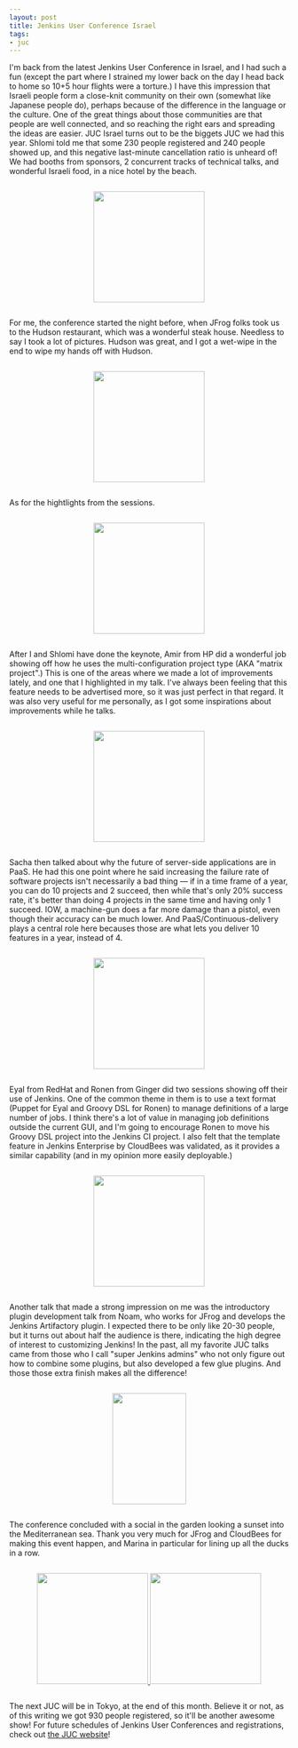 ```yaml
---
layout: post
title: Jenkins User Conference Israel
tags:
- juc
---
```


<p>
I'm back from the latest Jenkins User Conference in Israel, and I had such a fun (except the part where I strained my lower back on the day I head back to home so 10+5 hour flights were a torture.) I have this impression that Israeli people form a close-knit community on their own (somewhat like Japanese people do), perhaps because of the difference in the language or the culture. One of the great things about those communities are that people are well connected, and so reaching the right ears and spreading the ideas are easier. JUC Israel turns out to be the biggets JUC we had this year. Shlomi told me that some 230 people registered and 240 people showed up, and this negative last-minute cancellation ratio is unheard of! We had booths from sponsors, 2 concurrent tracks of technical talks, and wonderful Israeli food, in a nice hotel by the beach.

<div class='photo'>
<a href="http://photo.kohsuke.org/picture.php?/296/category/5/created-monthly-list-2012-7">
<img src="http://photo.kohsuke.org/upload/2012/07/12/20120712090747-e447b7c7.jpg">
</a>
</div>

<p>
For me, the conference started the night before, when JFrog folks took us to the Hudson restaurant, which was a wonderful steak house. Needless to say I took a lot of pictures. Hudson was great, and I got a wet-wipe in the end to wipe my hands off with Hudson.

<div class='photo'>
<a href="http://photo.kohsuke.org/picture.php?/324/category/5">
<img src="http://photo.kohsuke.org/upload/2012/07/12/20120712091422-d48662cb.jpg">
</a>
</div>


<p>
As for the hightlights from the sessions.

<div class='photo'>
<a href="http://photo.kohsuke.org/picture.php?/363/category/5">
<img src="http://photo.kohsuke.org/upload/2012/07/12/20120712092442-6b807f97.jpg">
</a></div>

<p>
After I and Shlomi have done the keynote, Amir from HP did a wonderful job showing off how he uses the multi-configuration project type (AKA "matrix project".) This is one of the areas where we made a lot of improvements lately, and one that I highlighted in my talk. I've always been feeling that this feature needs to be advertised more, so it was just perfect in that regard. It was also very useful for me personally, as I got some inspirations about improvements while he talks.

<div class='photo'>
<a href="http://photo.kohsuke.org/picture.php?/384/category/5">
<img src="http://photo.kohsuke.org/upload/2012/07/12/20120712093014-62a9271b.jpg">
</a></div>

<p>
Sacha then talked about why the future of server-side applications are in PaaS. He had this one point where he said increasing the failure rate of software projects isn't necessarily a bad thing &mdash; if in a time frame of a year, you can do 10 projects and 2 succeed, then while that's only 20% success rate, it's better than doing 4 projects in the same time and having only 1 succeed. IOW, a machine-gun does a far more damage than a pistol, even though their accuracy can be much lower. And PaaS/Continuous-delivery plays a central role here becauses those are what lets you deliver 10 features in a year, instead of 4.

<div class=photo>
<a href="http://photo.kohsuke.org/picture.php?/397/category/5">
<img src="http://photo.kohsuke.org/upload/2012/07/12/20120712093400-c7816855.jpg">
</a></div>

<p>
Eyal from RedHat and Ronen from Ginger did two sessions showing off their use of Jenkins. One of the common theme in them is to use a text format (Puppet for Eyal and Groovy DSL for Ronen) to manage definitions of a large number of jobs. I think there's a lot of value in managing job definitions outside the current GUI, and I'm going to encourage Ronen to move his Groovy DSL project into the Jenkins CI project. I also felt that the template feature in Jenkins Enterprise by CloudBees was validated, as it provides a similar capability (and in my opinion more easily deployable.)

<div class=photo>
<a href="http://photo.kohsuke.org/picture.php?/391/category/5">
<img src="http://photo.kohsuke.org/upload/2012/07/12/20120712093221-0c896346.jpg">
</a></div>

<p>
Another talk that made a strong impression on me was the introductory plugin development talk from Noam, who works for JFrog and develops the Jenkins Artifactory plugin. I expected there to be only like 20-30 people, but it turns out about half the audience is there, indicating the high degree of interest to customizing Jenkins! In the past, all my favorite JUC talks came from those who I call "super Jenkins admins" who not only figure out how to combine some plugins, but also developed a few glue plugins. And those those extra finish makes all the difference!

<div class=photo>
<a href="http://photo.kohsuke.org/picture.php?/411/category/5">
<img src="http://photo.kohsuke.org/upload/2012/07/12/20120712093759-5aec89e0.jpg" style="width:133px; height:200px">
</a></div>

<p>
The conference concluded with a social in the garden looking a sunset into the Mediterranean sea. Thank you very much for JFrog and CloudBees for making this event happen, and Marina in particular for lining up all the ducks in a row.

<div class=photo>
<a href="http://photo.kohsuke.org/picture.php?/428/category/5">
<img src="http://photo.kohsuke.org/upload/2012/07/12/20120712094258-6527b7cd.jpg">
</a>

<a href="http://photo.kohsuke.org/picture.php?/434/category/5">
<img src="http://photo.kohsuke.org/upload/2012/07/12/20120712094422-b45159bc.jpg">
</a>
</div>

<p>
The next JUC will be in Tokyo, at the end of this month. Believe it or not, as of this writing we got 930 people registered, so it'll be another awesome show! For future schedules of Jenkins User Conferences and registrations, check out <a href="http://www.cloudbees.com/juc2012.cb">the JUC website</a>!

<style>
DIV.photo {
  text-align: center;
  padding: 1em;
}
DIV.photo IMG {
  width: 200px;
}
</style>
